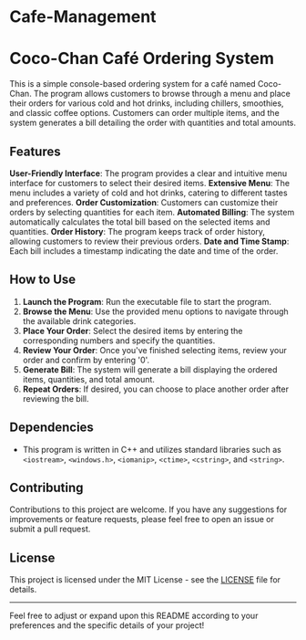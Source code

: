 # Cafe-Management

# Coco-Chan Café Ordering System

This is a simple console-based ordering system for a café named Coco-Chan. The program allows customers to browse through a menu and place their orders for various cold and hot drinks, including chillers, smoothies, and classic coffee options. Customers can order multiple items, and the system generates a bill detailing the order with quantities and total amounts.

## Features

**User-Friendly Interface**: The program provides a clear and intuitive menu interface for customers to select their desired items.
**Extensive Menu**: The menu includes a variety of cold and hot drinks, catering to different tastes and preferences.
**Order Customization**: Customers can customize their orders by selecting quantities for each item.
**Automated Billing**: The system automatically calculates the total bill based on the selected items and quantities.
**Order History**: The program keeps track of order history, allowing customers to review their previous orders.
**Date and Time Stamp**: Each bill includes a timestamp indicating the date and time of the order.

## How to Use

1. **Launch the Program**: Run the executable file to start the program.
2. **Browse the Menu**: Use the provided menu options to navigate through the available drink categories.
3. **Place Your Order**: Select the desired items by entering the corresponding numbers and specify the quantities.
4. **Review Your Order**: Once you've finished selecting items, review your order and confirm by entering '0'.
5. **Generate Bill**: The system will generate a bill displaying the ordered items, quantities, and total amount.
6. **Repeat Orders**: If desired, you can choose to place another order after reviewing the bill.

## Dependencies

- This program is written in C++ and utilizes standard libraries such as `<iostream>`, `<windows.h>`, `<iomanip>`, `<ctime>`, `<cstring>`, and `<string>`.

## Contributing

Contributions to this project are welcome. If you have any suggestions for improvements or feature requests, please feel free to open an issue or submit a pull request.

## License

This project is licensed under the MIT License - see the [LICENSE](LICENSE) file for details.

---

Feel free to adjust or expand upon this README according to your preferences and the specific details of your project!
